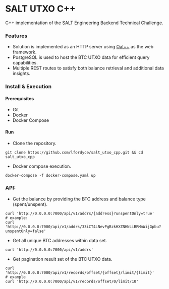 # SALT UTXO C++

C++ implementation of the SALT Engineering Backend Technical Challenge.

### Features

- Solution is implemented as an HTTP server using [Oat++](https://oatpp.io/) as the web framework.
- PostgreSQL is used to host the BTC UTXO data for efficient query capabilities.
- Multiple REST routes to satisfy both balance retrieval and additional data insights.

### Install & Execution

#### Prerequisites
- Git
- Docker
- Docker Compose

#### Run
- Clone the repository.
```shell
git clone https://github.com/lfordyce/salt_utxo_cpp.git && cd salt_utxo_cpp
```
- Docker compose execution.
```shell
docker-compose -f docker-compose.yaml up
```

### API:
- Get the balance by providing the BTC address and balance type (spent/unspent).
```shell
curl 'http://0.0.0.0:7000/api/v1/addrs/{address}?unspentOnly=true'
# example:
curl 'http://0.0.0.0:7000/api/v1/addrs/33iCT4LNevPgBzkHXZNHNLiBRMmWijGpbu?unspentOnly=false'
```
- Get all unique BTC addresses within data set.
```shell
curl 'http://0.0.0.0:7000/api/v1/addrs'
```
- Get pagination result set of the BTC UTXO data.
```shell
curl 'http://0.0.0.0:7000/api/v1/records/offset/{offset}/limit/{limit}'
# example
curl 'http://0.0.0.0:7000/api/v1/records/offset/0/limit/10'
```